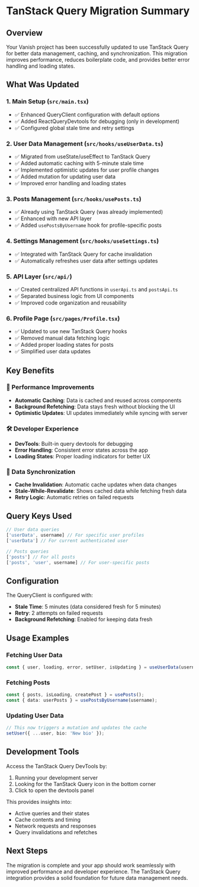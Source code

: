 # TanStack Query Migration Summary

## Overview
Your Vanish project has been successfully updated to use TanStack Query for better data management, caching, and synchronization. This migration improves performance, reduces boilerplate code, and provides better error handling and loading states.

## What Was Updated

### 1. Main Setup (`src/main.tsx`)
- ✅ Enhanced QueryClient configuration with default options
- ✅ Added ReactQueryDevtools for debugging (only in development)
- ✅ Configured global stale time and retry settings

### 2. User Data Management (`src/hooks/useUserData.ts`)
- ✅ Migrated from useState/useEffect to TanStack Query
- ✅ Added automatic caching with 5-minute stale time
- ✅ Implemented optimistic updates for user profile changes
- ✅ Added mutation for updating user data
- ✅ Improved error handling and loading states

### 3. Posts Management (`src/hooks/usePosts.ts`)
- ✅ Already using TanStack Query (was already implemented)
- ✅ Enhanced with new API layer
- ✅ Added `usePostsByUsername` hook for profile-specific posts

### 4. Settings Management (`src/hooks/useSettings.ts`)
- ✅ Integrated with TanStack Query for cache invalidation
- ✅ Automatically refreshes user data after settings updates

### 5. API Layer (`src/api/`)
- ✅ Created centralized API functions in `userApi.ts` and `postsApi.ts`
- ✅ Separated business logic from UI components
- ✅ Improved code organization and reusability

### 6. Profile Page (`src/pages/Profile.tsx`)
- ✅ Updated to use new TanStack Query hooks
- ✅ Removed manual data fetching logic
- ✅ Added proper loading states for posts
- ✅ Simplified user data updates

## Key Benefits

### 🚀 Performance Improvements
- **Automatic Caching**: Data is cached and reused across components
- **Background Refetching**: Data stays fresh without blocking the UI
- **Optimistic Updates**: UI updates immediately while syncing with server

### 🛠️ Developer Experience
- **DevTools**: Built-in query devtools for debugging
- **Error Handling**: Consistent error states across the app
- **Loading States**: Proper loading indicators for better UX

### 🔄 Data Synchronization
- **Cache Invalidation**: Automatic cache updates when data changes
- **Stale-While-Revalidate**: Shows cached data while fetching fresh data
- **Retry Logic**: Automatic retries on failed requests

## Query Keys Used

```typescript
// User data queries
['userData', username] // For specific user profiles
['userData'] // For current authenticated user

// Posts queries
['posts'] // For all posts
['posts', 'user', username] // For user-specific posts
```

## Configuration

The QueryClient is configured with:
- **Stale Time**: 5 minutes (data considered fresh for 5 minutes)
- **Retry**: 2 attempts on failed requests
- **Background Refetching**: Enabled for keeping data fresh

## Usage Examples

### Fetching User Data
```typescript
const { user, loading, error, setUser, isUpdating } = useUserData(username);
```

### Fetching Posts
```typescript
const { posts, isLoading, createPost } = usePosts();
const { data: userPosts } = usePostsByUsername(username);
```

### Updating User Data
```typescript
// This now triggers a mutation and updates the cache
setUser({ ...user, bio: 'New bio' });
```

## Development Tools

Access the TanStack Query DevTools by:
1. Running your development server
2. Looking for the TanStack Query icon in the bottom corner
3. Click to open the devtools panel

This provides insights into:
- Active queries and their states
- Cache contents and timing
- Network requests and responses
- Query invalidations and refetches

## Next Steps

The migration is complete and your app should work seamlessly with improved performance and developer experience. The TanStack Query integration provides a solid foundation for future data management needs.